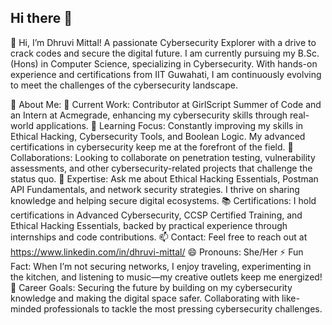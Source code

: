 ## Hi there 👋

<!--
**Dhruvi-tech/dhruvi-tech** is a ✨ _special_ ✨ repository because its `README.md` (this file) appears on your GitHub profile.

Here are some ideas to get you started:

- 🔭 I’m currently working on ...
- 🌱 I’m currently learning ...
- 👯 I’m looking to collaborate on ...
- 🤔 I’m looking for help with ...
- 💬 Ask me about ...
- 📫 How to reach me: ...
- 😄 Pronouns: ...
- ⚡ Fun fact: ...
-->
👋 Hi, I’m Dhruvi Mittal!
A passionate Cybersecurity Explorer with a drive to crack codes and secure the digital future. I am currently pursuing my B.Sc. (Hons) in Computer Science, specializing in Cybersecurity. With hands-on experience and certifications from IIT Guwahati, I am continuously evolving to meet the challenges of the cybersecurity landscape.

🌟 About Me:
🔭 Current Work: Contributor at GirlScript Summer of Code and an Intern at Acmegrade, enhancing my cybersecurity skills through real-world applications.
🌱 Learning Focus: Constantly improving my skills in Ethical Hacking, Cybersecurity Tools, and Boolean Logic. My advanced certifications in cybersecurity keep me at the forefront of the field.
👯 Collaborations: Looking to collaborate on penetration testing, vulnerability assessments, and other cybersecurity-related projects that challenge the status quo.
💬 Expertise: Ask me about Ethical Hacking Essentials, Postman API Fundamentals, and network security strategies. I thrive on sharing knowledge and helping secure digital ecosystems.
📚 Certifications: I hold certifications in Advanced Cybersecurity, CCSP Certified Training, and Ethical Hacking Essentials, backed by practical experience through internships and code contributions.
📫 Contact: Feel free to reach out at https://www.linkedin.com/in/dhruvi-mittal/
😄 Pronouns: She/Her
⚡ Fun Fact: When I’m not securing networks, I enjoy traveling, experimenting in the kitchen, and listening to music—my creative outlets keep me energized!
🎯 Career Goals:
Securing the future by building on my cybersecurity knowledge and making the digital space safer.
Collaborating with like-minded professionals to tackle the most pressing cybersecurity challenges.
